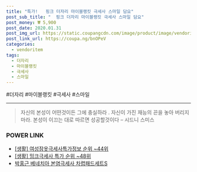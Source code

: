 ```yaml
--- 
title: "특가!   핑크 더자리 마이블랭킷 극세사 스마일 담요" 
post_sub_title: "  핑크 더자리 마이블랭킷 극세사 스마일 담요" 
post_money: ₩ 5,900 
post_date: 2020.01.31 
post_img_url: https://static.coupangcdn.com/image/product/image/vendoritem/2019/03/25/3254060082/71080574-195f-42c0-91d1-b2b9ea26630f.jpg 
post_link_url: https://coupa.ng/bnOPeV 
categories: 
  - vendoritem 
tags: 
  - 더자리 
  - 마이블랭킷 
  - 극세사 
  - 스마일 
--- 
```

  #더자리 #마이블랭킷 #극세사 #스마일 
<hr> 

> 자신의 본성이 어떤것이든 그에 충실하라 . 자신이 가진 재능의 끈을 놓아 버리지 마라. 본성이 이끄는 대로 따르면 성공할것이다 – 시드니 스미스 


### POWER LINK

* <a href="https://blog.naver.com/fasyy4321/221771891383" target="_blank"> [생활] 여성잠옷극세사특가정보 순위 ~44위</a>
* <a href="https://blog.naver.com/sakai111/221786178271" target="_blank"> [생활] 밍크극세사 특가 순위 ~48위</a>
* <a href="https://blog.naver.com/sakai111/221777309642" target="_blank">박홍근 베네치아 본염극세사 차렵패드세트S</a>

